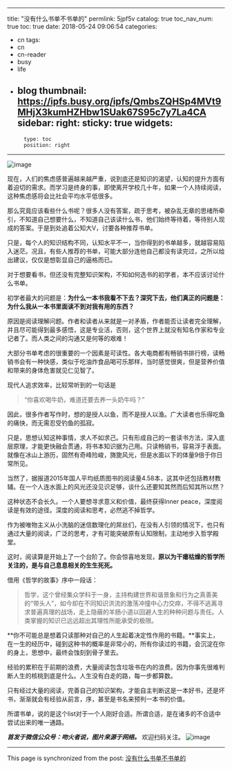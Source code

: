 
---
title: "没有什么书单不书单的"
permlink: 5jpf5v
catalog: true
toc_nav_num: true
toc: true
date: 2018-05-24 09:06:54
categories:
- cn
tags:
- cn
- cn-reader
- busy
- life
- blog
thumbnail: https://ipfs.busy.org/ipfs/QmbsZQHSp4MVt9MHjX3kumHZHbw1SUak67S95c7y7La4CA
sidebar:
    right:
        sticky: true
widgets:
    -
        type: toc
        position: right
---


![image](https://ipfs.busy.org/ipfs/QmbsZQHSp4MVt9MHjX3kumHZHbw1SUak67S95c7y7La4CA)

现在，人们的焦虑感普遍越来越严重，说到底还是知识的渴望，认知的提升方面有着迫切的需求。而学习是终身的事，即使离开学校几十年，如果一个人持续阅读，这种焦虑感将会比社会平均水平低很多。
 
那么究竟应该看些什么书呢？很多人没有答案，疏于思考，被杂乱无章的思绪所牵引，不知道自己想要什么，不知道自己该读什么书，他们始终等待着，等待别人现成的答案。于是到处追着公知大V，讨要各种推荐书单。
 
只是，每个人的知识结构不同，认知水平不一，当你得到的书单越多，就越容易陷入迷茫。况且，有些人推荐的书单，可能大部分连他自己都没有读完过，之所以给出建议，仅仅是想彰显自己的逼格而已。
 
对于想要看书，但还没有完整知识架构，不知如何选书的初学者，本不应该讨论什么书单。
 
初学者最大的问题是：**为什么一本书我看不下去？深究下去，他们真正的问题是：为什么我从一本书里面读不到对我有用的东西？**
 
原因是阅读理解问题。作者和读者从来就是一对矛盾，作者能否让读者完全理解，并且尽可能得到最多感悟，这是专业活，否则，这个世界上就没有知名作家和专业记者了。而人类之间的沟通又是何等的艰难！
 
大部分书单考虑的很重要的一个因素是可读性。各大电商都有畅销书排行榜，读畅销书会有一种快感，类似于吃油炸食品喝可乐那样，当时感觉很爽，但是营养价值和带来的身体危害就见仁见智了。
 
现代人追求效率，比较常听到的一句话是
> “你喜欢喝牛奶，难道还要去养一头奶牛吗？”
 
因此，很多作者写作时，想的是授人以鱼，而不是授人以渔。广大读者也乐得吃鱼的痛快，而无需忍受钓鱼的孤寂。
 
只是，思想认知这种事情，求人不如求己。只有形成自己的一套读书方法，深入底层原理，才能更快融会贯通，将书本知识据为己用。只读畅销书，容易浮于表面。就像在冰山上游历，固然有奇峰险峻，旖旎风光，但是水面以下的体量9倍于你日常所见。
 
当然了，据报道2015年国人平均纸质图书的阅读量4.58本，这其中还包括教材教辅。在一个人连水面上的风光还没见识足够，谈什么还要知其然而后知其所以然？
 
这种状态不会长久。一个人要想寻求意义和价值，最终获得Inner peace，深度阅读是有效的途径。深度的阅读和思考，必然逃不掉哲学。
 
作为被唯物主义从小洗脑的迷信数理化的屌丝们，在没有人引领的情况下，也只有通过大量的阅读，广泛的思考，才有可能突破原有认知限制，主动地步入哲学殿堂。
 
这时，阅读算是开始上了一个台阶了。你会惊喜地发现，**原以为干瘪枯燥的哲学所关注的，是与自己息息相关的生生死死。**
 
借用《哲学的故事》序中一段话：
> 哲学，这个曾经集众学科于一身，主持构建世界和谐景象和行为之真善美的“带头人”，如今却在不同知识洪流的激荡冲撞中心力交瘁，不得不逃离寻求普遍真理的战场，走上隐蔽的羊肠小道以回避人生的种种问题与责任。人类掌握的知识已远远超出其理性所能承受的极限。
 
**你不可能总是想着只读那种对自己的人生起着决定性作用的书籍。**事实上，在一生的经历中，碰到这种书的概率是非常小的，所有你读过的书籍，会沉淀在你的身上，思想中，最终会蚀刻到骨子里去。

经验的累积在于前期的浪费，大量阅读包含垃圾书在内的浪费。因为你事先很难判断人生的核桃到底是什么。人生没有白走的路，每一步都算数。
 
只有经过大量的阅读，完善自己的知识架构，才能自主判断这是一本好书，还是坏书，渐渐就会有经验从前言，序，甚至是书名来预判一本书的价值。
 
所谓书单，说的是这个list对于一个人刚好合适。所谓合适，是在诸多的不合适中尝试出来的唯一通路。

***首发于微信公众号：吻火者说，图片来源于网络。***
欢迎扫码关注。
![image](https://ipfs.busy.org/ipfs/Qmd8tg9AomoiFCL2b4JP3wSMxcukShTQBwf9koDT151Jfv)



- - -

This page is synchronized from the post: [没有什么书单不书单的](https://steemit.com/@julian2013/5jpf5v)
